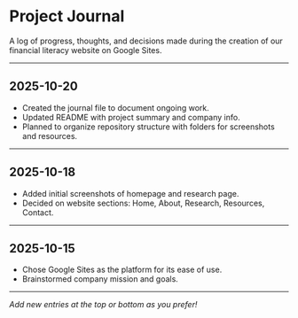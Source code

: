 # Project Journal

A log of progress, thoughts, and decisions made during the creation of our financial literacy website on Google Sites.

---

## 2025-10-20

- Created the journal file to document ongoing work.
- Updated README with project summary and company info.
- Planned to organize repository structure with folders for screenshots and resources.

---

## 2025-10-18

- Added initial screenshots of homepage and research page.
- Decided on website sections: Home, About, Research, Resources, Contact.

---

## 2025-10-15

- Chose Google Sites as the platform for its ease of use.
- Brainstormed company mission and goals.

---

*Add new entries at the top or bottom as you prefer!*
